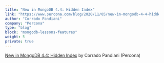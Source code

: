 ```yaml
---
title: "New in MongoDB 4.4: Hidden Index"
link: "https://www.percona.com/blog/2020/11/05/new-in-mongodb-4-4-hidden-index/"
author: "Corrado Pandiani"
company: "Percona"
type: "blog"
block: "mongodb-lessons-features"
weight: 5
private: true
---
```


[New in MongoDB 4.4: Hidden Index](https://www.percona.com/blog/2020/11/05/new-in-mongodb-4-4-hidden-index/) by Corrado Pandiani (Percona)
